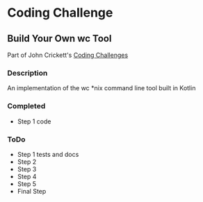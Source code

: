 # Coding Challenge

## Build Your Own wc Tool

Part of John Crickett's [Coding Challenges](https://codingchallenges.fyi/challenges/challenge-wc)

### Description
An implementation of the wc *nix command line tool built in Kotlin

### Completed
* Step 1 code
### ToDo
* Step 1 tests and docs
* Step 2
* Step 3
* Step 4
* Step 5
* Final Step